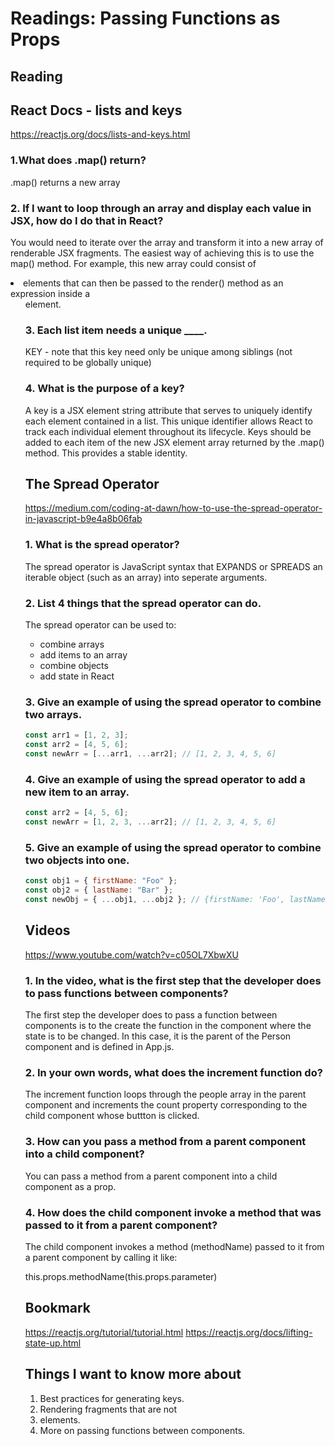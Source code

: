 # Readings: Passing Functions as Props

## Reading

## React Docs - lists and keys

https://reactjs.org/docs/lists-and-keys.html

### 1.What does .map() return?

.map() returns a new array

### 2. If I want to loop through an array and display each value in JSX, how do I do that in React?

You would need to iterate over the array and transform it into a new array of renderable JSX fragments. The easiest way of achieving this is to use the map() method. For example, this new array could consist of <li> elements that can then be passed to the render() method as an expression inside a <ul> element.

### 3. Each list item needs a unique \_\_\_\_.

KEY - note that this key need only be unique among siblings (not required to be globally unique)

### 4. What is the purpose of a key?

A key is a JSX element string attribute that serves to uniquely identify each element contained in a list. This unique identifier allows React to track each individual element throughout its lifecycle. Keys should be added to each item of the new JSX element array returned by the .map() method. This provides a stable identity.

## The Spread Operator

https://medium.com/coding-at-dawn/how-to-use-the-spread-operator-in-javascript-b9e4a8b06fab

### 1. What is the spread operator?

The spread operator is JavaScript syntax that EXPANDS or SPREADS an iterable object (such as an array) into seperate arguments.

### 2. List 4 things that the spread operator can do.

The spread operator can be used to:

- combine arrays
- add items to an array
- combine objects
- add state in React

### 3. Give an example of using the spread operator to combine two arrays.

```javascript
const arr1 = [1, 2, 3];
const arr2 = [4, 5, 6];
const newArr = [...arr1, ...arr2]; // [1, 2, 3, 4, 5, 6]
```

### 4. Give an example of using the spread operator to add a new item to an array.

```javascript
const arr2 = [4, 5, 6];
const newArr = [1, 2, 3, ...arr2]; // [1, 2, 3, 4, 5, 6]
```

### 5. Give an example of using the spread operator to combine two objects into one.

```javascript
const obj1 = { firstName: "Foo" };
const obj2 = { lastName: "Bar" };
const newObj = { ...obj1, ...obj2 }; // {firstName: 'Foo', lastName: 'Bar'}
```

## Videos

https://www.youtube.com/watch?v=c05OL7XbwXU

### 1. In the video, what is the first step that the developer does to pass functions between components?

The first step the developer does to pass a function between components is to the create the function in the component where the state is to be changed. In this case, it is the parent of the Person component and is defined in App.js.

### 2. In your own words, what does the increment function do?

The increment function loops through the people array in the parent component and increments the count property corresponding to the child component whose buttton is clicked.

### 3. How can you pass a method from a parent component into a child component?

You can pass a method from a parent component into a child component as a prop.

### 4. How does the child component invoke a method that was passed to it from a parent component?

The child component invokes a method (methodName) passed to it from a parent component by calling it like:

this.props.methodName(this.props.parameter)

## Bookmark

https://reactjs.org/tutorial/tutorial.html
https://reactjs.org/docs/lifting-state-up.html

## Things I want to know more about

1. Best practices for generating keys.
2. Rendering fragments that are not <li> elements.
3. More on passing functions between components.
